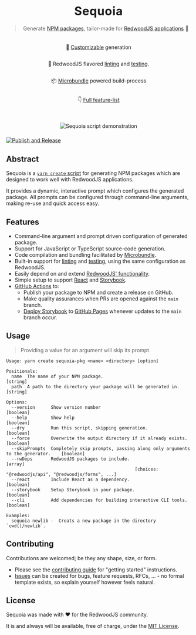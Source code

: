 <div align="center">

  <h1>
    <span style="font-size:2rem;font-weight:bold;letter-spacing:0.05rem;">Sequoia</span>
  </h1>

> Generate [NPM packages](https://www.npmjs.com/), tailor-made for [RedwoodJS applications](https://redwoodjs.com/) 🌲

  <div style="display:flex;flex-direction:column;align-items:center;padding-top:0.4rem;width:fit-content;">
    <p>
      🌺 <a href="#usage">Customizable</a> generation
    </p>
    <p>
      🍦 RedwoodJS flavored <a href="https://redwoodjs.com/docs/cli-commands.html#lint">linting</a>
      and <a href="https://redwoodjs.com/docs/testing#introduction-to-testing">testing</a>.
    </p>
    <p>
      📦 <a href="https://github.com/developit/microbundle">Microbundle</a> powered build-process
    </p>
    <p>
      👇 <a href="#features">Full feature-list</a>
    </p>
  </div>

<img
    alt="Sequoia script demonstration"
    src="https://user-images.githubusercontent.com/25166787/148151862-0136a23e-84c6-46db-848e-341b366e1adf.gif"
    style="margin-bottom:0.5rem;margin-top:1.25rem;"
  />

</div>

[![Publish and Release](https://github.com/LockTech/sequoia/actions/workflows/publish.yml/badge.svg)](https://github.com/LockTech/sequoia/actions/workflows/publish.yml)

## Abstract

Sequoia is a [`yarn create` script](https://classic.yarnpkg.com/en/docs/cli/create/) for generating NPM packages which are designed to work well with RedwoodJS applications.

It provides a dynamic, interactive prompt which configures the generated package. All prompts can be configured through command-line arguments, making re-use and quick access easy.

## Features

- Command-line argument and prompt driven configuration of generated package.
- Support for JavaScript or TypeScript source-code generation.
- Code compilation and bundling facilitated by [Microbundle](https://github.com/developit/microbundle).
- Built-in support for [linting](https://redwoodjs.com/docs/cli-commands.html#lint) and [testing](https://redwoodjs.com/docs/testing#introduction-to-testing), using the same configuration as RedwoodJS.
- Easily depend on and extend [RedwoodJS' functionality](https://github.com/redwoodjs/redwood/tree/main/packages).
- Simple setup to support [React](https://reactjs.org/) and [Storybook](https://storybook.js.org/).
- [GitHub Actions](https://docs.github.com/en/actions) to:
  - Publish your package to NPM and create a release on GitHub.
  - Make quality assurances when PRs are opened against the `main` branch.
  - [Deploy Storybook](https://storybook.js.org/docs/react/sharing/publish-storybook) to [GitHub Pages](https://docs.github.com/en/pages) whenever updates to the `main` branch occur.

## Usage

> Providing a value for an argument will skip its prompt.

```
Usage: yarn create sequoia-pkg <name> <directory> [option]

Positionals:
  name  The name of your NPM package.                                                        [string]
  path  A path to the directory your package will be generated in.                           [string]

Options:
  --version      Show version number                                                        [boolean]
  --help         Show help                                                                  [boolean]
  --dry          Run this script, skipping generation.                                      [boolean]
  --force        Overwrite the output directory if it already exists.                       [boolean]
  --skipPrompts  Completely skip prompts, passing along only arguments to the generator.    [boolean]
  --rwDeps       RedwoodJS packages to include.                                               [array]
                                                 [choices: "@redwoodjs/api", "@redwoodjs/forms", ...]
  --react        Include React as a dependency.                                             [boolean]
  --storybook    Setup Storybook in your package.                                           [boolean]
  --cli          Add dependencies for building interactive CLI tools.                       [boolean]

Examples:
  sequoia newlib -  Creats a new package in the directory `cwd()/newlib`.
```

## Contributing

Contributions are welcomed; be they any shape, size, or form.

- Please see the [contributing guide](./CONTRIBUTING) for "getting started" instructions.
- [Issues](https://github.com/locktech/sequoia) can be created for bugs, feature requests, RFCs, ... - no formal template exists, so explain yourself however feels natural.

## License

Sequoia was made with ❤️ for the RedwoodJS community.

It is and always will be available, free of charge, under the [MIT License](./LICENSE).
